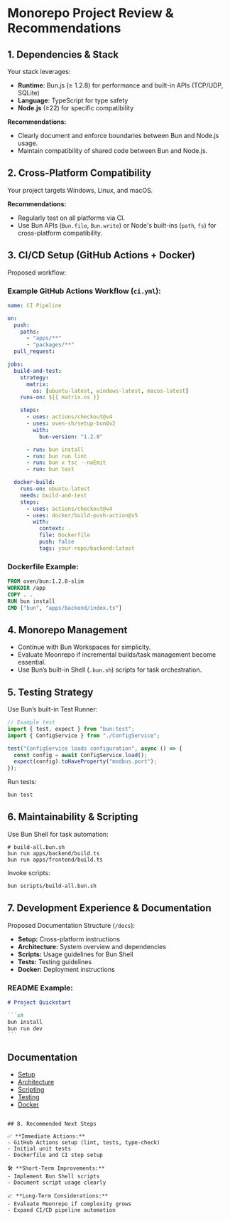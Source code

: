 # Monorepo Project Review & Recommendations

## 1. Dependencies & Stack

Your stack leverages:

- **Runtime**: Bun.js (≥ 1.2.8) for performance and built-in APIs (TCP/UDP, SQLite)
- **Language**: TypeScript for type safety
- **Node.js** (≥22) for specific compatibility

**Recommendations:**

- Clearly document and enforce boundaries between Bun and Node.js usage.
- Maintain compatibility of shared code between Bun and Node.js.

## 2. Cross-Platform Compatibility

Your project targets Windows, Linux, and macOS.

**Recommendations:**

- Regularly test on all platforms via CI.
- Use Bun APIs (`Bun.file`, `Bun.write`) or Node's built-ins (`path`, `fs`) for cross-platform compatibility.

## 3. CI/CD Setup (GitHub Actions + Docker)

Proposed workflow:

### Example GitHub Actions Workflow (`ci.yml`):

```yaml
name: CI Pipeline

on:
  push:
    paths:
      - "apps/**"
      - "packages/**"
  pull_request:

jobs:
  build-and-test:
    strategy:
      matrix:
        os: [ubuntu-latest, windows-latest, macos-latest]
    runs-on: ${{ matrix.os }}

    steps:
      - uses: actions/checkout@v4
      - uses: oven-sh/setup-bun@v2
        with:
          bun-version: "1.2.8"

      - run: bun install
      - run: bun run lint
      - run: bun x tsc --noEmit
      - run: bun test

  docker-build:
    runs-on: ubuntu-latest
    needs: build-and-test
    steps:
      - uses: actions/checkout@v4
      - uses: docker/build-push-action@v5
        with:
          context: .
          file: Dockerfile
          push: false
          tags: your-repo/backend:latest
```

### Dockerfile Example:

```dockerfile
FROM oven/bun:1.2.8-slim
WORKDIR /app
COPY . .
RUN bun install
CMD ["bun", "apps/backend/index.ts"]
```

## 4. Monorepo Management

- Continue with Bun Workspaces for simplicity.
- Evaluate Moonrepo if incremental builds/task management become essential.
- Use Bun’s built-in Shell (`.bun.sh`) scripts for task orchestration.

## 5. Testing Strategy

Use Bun’s built-in Test Runner:

```typescript
// Example test
import { test, expect } from "bun:test";
import { ConfigService } from "./ConfigService";

test("ConfigService loads configuration", async () => {
  const config = await ConfigService.load();
  expect(config).toHaveProperty("modbus.port");
});
```

Run tests:

```bash
bun test
```

## 6. Maintainability & Scripting

Use Bun Shell for task automation:

```shell
# build-all.bun.sh
bun run apps/backend/build.ts
bun run apps/frontend/build.ts
```

Invoke scripts:

```sh
bun scripts/build-all.bun.sh
```

## 7. Development Experience & Documentation

Proposed Documentation Structure (`/docs`):

- **Setup:** Cross-platform instructions
- **Architecture:** System overview and dependencies
- **Scripts:** Usage guidelines for Bun Shell
- **Tests:** Testing guidelines
- **Docker:** Deployment instructions

### README Example:

````markdown
# Project Quickstart

```sh
bun install
bun run dev
```
````

## Documentation

- [Setup](./docs/setup.md)
- [Architecture](./docs/architecture.md)
- [Scripting](./docs/scripts.md)
- [Testing](./docs/tests.md)
- [Docker](./docs/docker.md)

```

## 8. Recommended Next Steps

✅ **Immediate Actions:**
- GitHub Actions setup (lint, tests, type-check)
- Initial unit tests
- Dockerfile and CI step setup

🛠️ **Short-Term Improvements:**
- Implement Bun Shell scripts
- Document script usage clearly

📈 **Long-Term Considerations:**
- Evaluate Moonrepo if complexity grows
- Expand CI/CD pipeline automation
```
